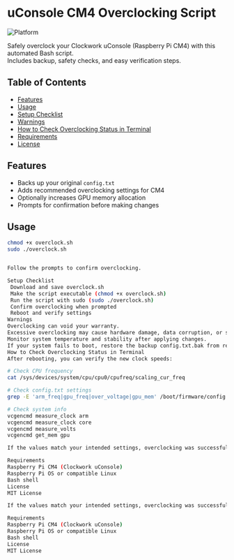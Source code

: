 # uConsole CM4 Overclocking Script
![Platform](https://img.shields.io/badge/platform-Raspberry%20Pi%20CM4-blue)

Safely overclock your Clockwork uConsole (Raspberry Pi CM4) with this automated Bash script.  
Includes backup, safety checks, and easy verification steps.

## Table of Contents
- [Features](#features)
- [Usage](#usage)
- [Setup Checklist](#setup-checklist)
- [Warnings](#warnings)
- [How to Check Overclocking Status in Terminal](#how-to-check-overclocking-status-in-terminal)
- [Requirements](#requirements)
- [License](#license)

## Features

- Backs up your original `config.txt`
- Adds recommended overclocking settings for CM4
- Optionally increases GPU memory allocation
- Prompts for confirmation before making changes

## Usage

```bash
chmod +x overclock.sh
sudo ./overclock.sh


Follow the prompts to confirm overclocking.

Setup Checklist
 Download and save overclock.sh
 Make the script executable (chmod +x overclock.sh)
 Run the script with sudo (sudo ./overclock.sh)
 Confirm overclocking when prompted
 Reboot and verify settings
Warnings
Overclocking can void your warranty.
Excessive overclocking may cause hardware damage, data corruption, or shorten the lifespan of your device.
Monitor system temperature and stability after applying changes.
If your system fails to boot, restore the backup config.txt.bak from recovery mode.
How to Check Overclocking Status in Terminal
After rebooting, you can verify the new clock speeds:

# Check CPU frequency
cat /sys/devices/system/cpu/cpu0/cpufreq/scaling_cur_freq

# Check config.txt settings
grep -E 'arm_freq|gpu_freq|over_voltage|gpu_mem' /boot/firmware/config.txt

# Check system info
vcgencmd measure_clock arm
vcgencmd measure_clock core
vcgencmd measure_volts
vcgencmd get_mem gpu

If the values match your intended settings, overclocking was successful.

Requirements
Raspberry Pi CM4 (Clockwork uConsole)
Raspberry Pi OS or compatible Linux
Bash shell
License
MIT License

If the values match your intended settings, overclocking was successful.

Requirements
Raspberry Pi CM4 (Clockwork uConsole)
Raspberry Pi OS or compatible Linux
Bash shell
License
MIT License

